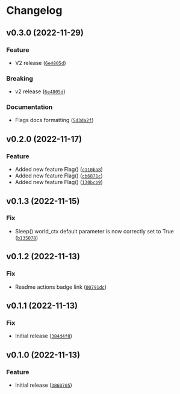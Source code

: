 # Changelog

<!--next-version-placeholder-->

## v0.3.0 (2022-11-29)
### Feature
* V2 release ([`6e4805d`](https://github.com/reapermc/reapermc/commit/6e4805da3c5d1cc371f40aa70abbec6cbfcde223))

### Breaking
* v2 release  ([`6e4805d`](https://github.com/reapermc/reapermc/commit/6e4805da3c5d1cc371f40aa70abbec6cbfcde223))

### Documentation
* Flags docs formatting ([`5d3da2f`](https://github.com/reapermc/reapermc/commit/5d3da2fcaf740a24e88ecf6f22fbe7abd1e39698))

## v0.2.0 (2022-11-17)
### Feature
* Added new feature Flag() ([`c110ba8`](https://github.com/reapermc/reapermc/commit/c110ba824fa55f3130ef0c3d61e94865e492cde3))
* Added new feature Flag() ([`cb6871c`](https://github.com/reapermc/reapermc/commit/cb6871c8399493546b55ea9876f91f6eb6c29bd3))
* Added new feature Flag() ([`130bcb9`](https://github.com/reapermc/reapermc/commit/130bcb94e80a443c9b567a2c386f02ccc95844b3))

## v0.1.3 (2022-11-15)
### Fix
* Sleep() world_ctx default parameter is now correctly set to True ([`b135078`](https://github.com/reapermc/reapermc/commit/b13507805ea8cd7bfd687f0fb28c8b3fc5489fa0))

## v0.1.2 (2022-11-13)
### Fix
* Readme actions badge link ([`00791dc`](https://github.com/reapermc/reapermc/commit/00791dc8c980b2ea43c6e8bcc2379ee6c0c48174))

## v0.1.1 (2022-11-13)
### Fix
* Initial release ([`384d4f8`](https://github.com/reapermc/reapermc/commit/384d4f83bc9ddce62f195a8bd852b470441f748e))

## v0.1.0 (2022-11-13)
### Feature
* Initial release ([`3860705`](https://github.com/reapermc/reapermc/commit/3860705ad062192808f070a82a45038cbb898a3b))
